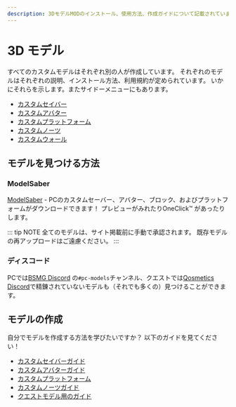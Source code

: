```yaml
---
description: 3DモデルMODのインストール、使用方法、作成ガイドについて記載されています。
---
```


# 3D モデル
すべてのカスタムモデルはそれぞれ別の人が作成しています。 それぞれのモデルはそれぞれの説明、インストール方法、利用規約が定められています。 いかにそれらを示します。またサイドーメニューにもあります。

* [カスタムセイバー](./custom-sabers.md)
* [カスタムアバター](./custom-avatars.md)
* [カスタムプラットフォーム](./custom-platforms.md)
* [カスタムノーツ](./custom-notes.md)
* [カスタムウォール](./custom-walls.md)

## モデルを見つける方法

### ModelSaber
[ModelSaber](https://modelsaber.com/) - PCのカスタムセーバー、アバター、ブロック、およびプラットフォームがダウンロードできます！ プレビューがみれたりOneClick&trade; があったりします。

::: tip NOTE
全てのモデルは、サイト掲載前に手動で承認されます。
既存モデルの再アップロードはご遠慮ください。
:::

### ディスコード
PCでは[BSMG Discord](https://discord.gg/beatsabermods) の`#pc-models`チャンネル、クエストでは[Qosmetics Discord](https://discord.gg/qosmetics)で精錬されていないモデルも（それでも多くの）見つけることができます。

## モデルの作成
自分でモデルを作成する方法を学びたいですか？ 以下のガイドを見てください！

* [カスタムセイバーガイド](./sabers-guide.md)
* [カスタムアバターガイド](./avatars-guide.md)
* [カスタムプラットフォーム](./platforms-guide.md)
* [カスタムノーツガイド](./notes-guide.md)
* [クエストモデル用のガイド](https://github.com/RedBrumbler/Qosmetics/wiki)
